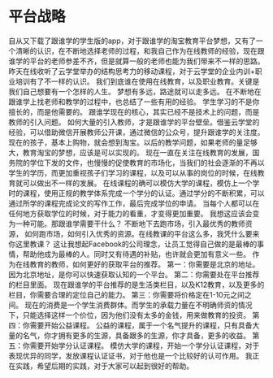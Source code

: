 # 平台战略

自从又下载了跟谁学的学生版的app，对于跟谁学的淘宝教育平台梦想，又有了一个清晰的认识，在不断地选择老师的过程，和我自己作为在线教师的经验，现在跟谁学的平台的老师参差不齐，但是就算一般的老师也能为我们带来不一样的思路。昨天在线收听了云学堂举办的结构思考力的移动课程，对于云学堂的企业内训+职业培训有了不一样的认识。
我们到底谁在使用在线教育，以及职业教育。关键是我们自己想要有一个怎样的人生。
梦想有多远，路途就可以走多远。
在不断地在跟谁学上找老师和教学的过程中，也总结了一些有用的经验。
学生学习的不是你擅长的，而是他需要的。
跟谁学现在的核心，其实已经不是技术上的问题，而是教师的引入问题。
如何大量的引入教师，才是跟谁学的平台壁垒。借鉴云学堂的经验，可以借助微信开展教师公开课，通过微信的公众号，提升跟谁学的关注度。
现在的孩子，基本上购物，就会想到淘宝。以后的教学问题，如果老师的量足够大，教育淘宝的梦想，应该是可以实现的。
现在一直在关注在线教育的发展，国务院的学位下发的文件，也慢慢的促使教育的市场化，当我们的社会逐渐的不再以学生的学历，而更加重视孩子们学习的课程，以及可以从事的岗位的时候，在线教育就可以做出不一样的发展。
在线课程的确可以模仿大学的课程，模仿上一个学时的课程，使用正规的教学体系完成一个学分的认证。通过学分的不断积累，可以通过所学的课程完成论文的写作工作，最后完成学位的申请。
当每个人都可以在任何地方获取学位的时候，对于能力的看重，才变得更加重要。
我想这应该会变为一种可能。那跟谁学需要干什么？
不断地下去跑市场，引入最优秀的教师资源，
如何跑市场，如何引入优秀的资源。在线教课的平台这么多，我凭什么要来你这里教课？
这让我想起Facebook的公司理念，让员工觉得自己做的是最棒的事情，帮助他成为最棒的人。同时又有待遇的补贴，也许就会更加有意义一些。
作为在线教育的教师，如何更好的获取平台的推荐。
第一：你需要是北京的地址。
因为北京地址，是你可以快速获取认知的一个平台。
第二：你需要处在平台推荐的栏目里面。
现在跟谁学的平台推荐的是生活类栏目，以及K12教育，以及更多的栏目，你需要合理的定位自己的能力。
第三：你需要将价格定在1-10元之间之间。
现在的消费是一个学生消费群体。而学生的承载力量在不明确师资的情况下，只能选择这样一个价位，因为他们没有太多的金钱，用来做教育的投资。
第四：你需要开始公益课程。
公益的课程，属于一个名气提升的课程，只有具备大量的名气，你才拥有更多的生源，具备跟多的生源，你才具备，更多的收益。
第五：你需要开始学分认证课程。
模仿大学的课程，开始一个学分认证课程，对于表现优异的同学，发放课程认证证书，对于他也是一个比较好的认可作用。
我正在实践，希望后期的实践，对于大家可以起到很好的帮助。
